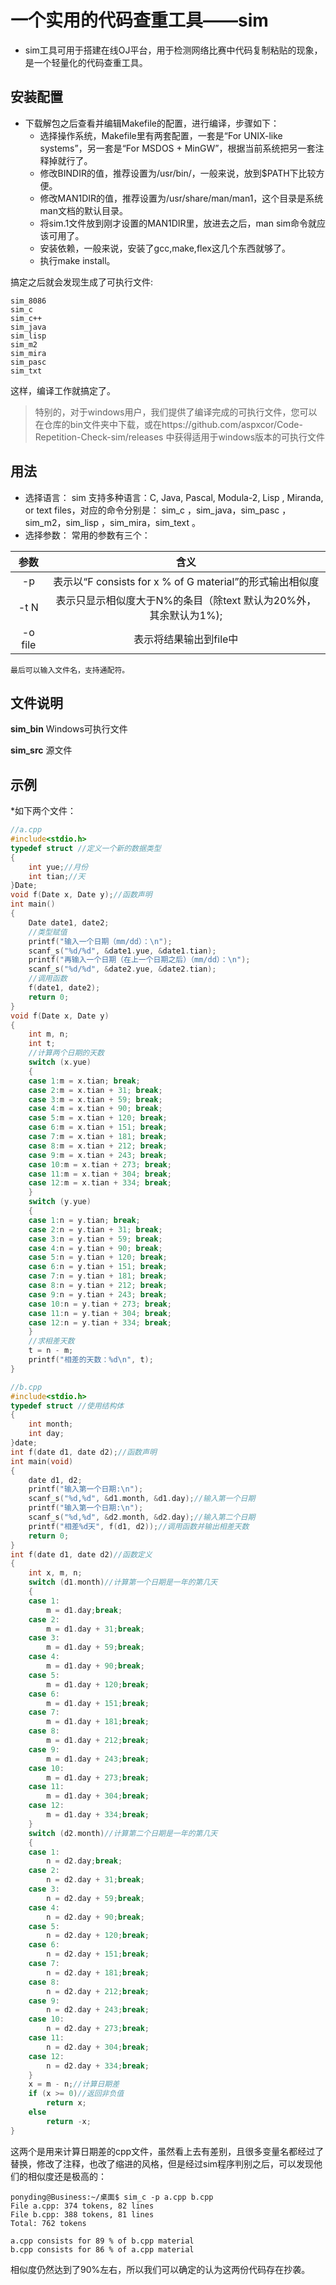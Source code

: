 # 一个实用的代码查重工具——sim
* sim工具可用于搭建在线OJ平台，用于检测网络比赛中代码复制粘贴的现象，是一个轻量化的代码查重工具。
## 安装配置
* 下载解包之后查看并编辑Makefile的配置，进行编译，步骤如下：
  * 选择操作系统，Makefile里有两套配置，一套是“For UNIX-like systems”，另一套是“For MSDOS + MinGW”，根据当前系统把另一套注释掉就行了。
  * 修改BINDIR的值，推荐设置为/usr/bin/，一般来说，放到$PATH下比较方便。
  * 修改MAN1DIR的值，推荐设置为/usr/share/man/man1，这个目录是系统man文档的默认目录。
  * 将sim.1文件放到刚才设置的MAN1DIR里，放进去之后，man sim命令就应该可用了。
  * 安装依赖，一般来说，安装了gcc,make,flex这几个东西就够了。
  * 执行make install。

搞定之后就会发现生成了可执行文件:
```
sim_8086
sim_c
sim_c++
sim_java
sim_lisp
sim_m2
sim_mira
sim_pasc
sim_txt
```
这样，编译工作就搞定了。

> 特别的，对于windows用户，我们提供了编译完成的可执行文件，您可以在仓库的bin文件夹中下载，或在https://github.com/aspxcor/Code-Repetition-Check-sim/releases 中获得适用于windows版本的可执行文件

## 用法
* 选择语言： sim 支持多种语言：C, Java, Pascal, Modula-2, Lisp , Miranda, or text files，对应的命令分别是： sim_c ，sim_java，sim_pasc ，sim_m2，sim_lisp ，sim_mira，sim_text 。
* 选择参数： 常用的参数有三个：
	
参数 | 含义
:-: | :-: 
-p | 表示以“F consists for x % of G material”的形式输出相似度| 
-t N | 表示只显示相似度大于N%的条目（除text 默认为20%外，其余默认为1%);|
-o file | 表示将结果输出到file中|

    最后可以输入文件名，支持通配符。
## 文件说明
**sim_bin**	Windows可执行文件

**sim_src**	源文件
## 示例
*如下两个文件：
```cpp
//a.cpp
#include<stdio.h>
typedef struct //定义一个新的数据类型
{
	int yue;//月份
	int tian;//天
}Date;
void f(Date x, Date y);//函数声明
int main()
{
	Date date1, date2;
	//类型赋值
	printf("输入一个日期（mm/dd）：\n");
	scanf_s("%d/%d", &date1.yue, &date1.tian);
	printf("再输入一个日期（在上一个日期之后）（mm/dd）：\n");
	scanf_s("%d/%d", &date2.yue, &date2.tian);
	//调用函数
	f(date1, date2);
	return 0;
}
void f(Date x, Date y)
{
	int m, n;
	int t;
	//计算两个日期的天数
	switch (x.yue)
	{
	case 1:m = x.tian; break;
	case 2:m = x.tian + 31; break;
	case 3:m = x.tian + 59; break;
	case 4:m = x.tian + 90; break;
	case 5:m = x.tian + 120; break;
	case 6:m = x.tian + 151; break;
	case 7:m = x.tian + 181; break;
	case 8:m = x.tian + 212; break;
	case 9:m = x.tian + 243; break;
	case 10:m = x.tian + 273; break;
	case 11:m = x.tian + 304; break;
	case 12:m = x.tian + 334; break;
	}
	switch (y.yue)
	{
	case 1:n = y.tian; break;
	case 2:n = y.tian + 31; break;
	case 3:n = y.tian + 59; break;
	case 4:n = y.tian + 90; break;
	case 5:n = y.tian + 120; break;
	case 6:n = y.tian + 151; break;
	case 7:n = y.tian + 181; break;
	case 8:n = y.tian + 212; break;
	case 9:n = y.tian + 243; break;
	case 10:n = y.tian + 273; break;
	case 11:n = y.tian + 304; break;
	case 12:n = y.tian + 334; break;
	}
	//求相差天数
	t = n - m;
	printf("相差的天数：%d\n", t);
}
```


```cpp
//b.cpp
#include<stdio.h>
typedef struct //使用结构体
{
	int month;
	int day;
}date;
int f(date d1, date d2);//函数声明
int main(void)
{
	date d1, d2;
	printf("输入第一个日期:\n");
	scanf_s("%d,%d", &d1.month, &d1.day);//输入第一个日期
	printf("输入第一个日期:\n");
	scanf_s("%d,%d", &d2.month, &d2.day);//输入第二个日期
	printf("相差%d天", f(d1, d2));//调用函数并输出相差天数
	return 0;
}
int f(date d1, date d2)//函数定义
{
	int x, m, n;
	switch (d1.month)//计算第一个日期是一年的第几天
	{
	case 1:
		m = d1.day;break;
	case 2:
		m = d1.day + 31;break;
	case 3:
		m = d1.day + 59;break;
	case 4:
		m = d1.day + 90;break;
	case 5:
		m = d1.day + 120;break;
	case 6:
		m = d1.day + 151;break;
	case 7:
		m = d1.day + 181;break;
	case 8:
		m = d1.day + 212;break;
	case 9:
		m = d1.day + 243;break;
	case 10:
		m = d1.day + 273;break;
	case 11:
		m = d1.day + 304;break;
	case 12:
		m = d1.day + 334;break;
	}
	switch (d2.month)//计算第二个日期是一年的第几天
	{
	case 1:
		n = d2.day;break;
	case 2:
		n = d2.day + 31;break;
	case 3:
		n = d2.day + 59;break;
	case 4:
		n = d2.day + 90;break;
	case 5:
		n = d2.day + 120;break;
	case 6:
		n = d2.day + 151;break;
	case 7:
		n = d2.day + 181;break;
	case 8:
		n = d2.day + 212;break;
	case 9:
		n = d2.day + 243;break;
	case 10:
		n = d2.day + 273;break;
	case 11:
		n = d2.day + 304;break;
	case 12:
		n = d2.day + 334;break;
	}
	x = m - n;//计算日期差
	if (x >= 0)//返回非负值
		return x;
	else
		return -x;
}
```

这两个是用来计算日期差的cpp文件，虽然看上去有差别，且很多变量名都经过了替换，修改了注释，也改了缩进的风格，但是经过sim程序判别之后，可以发现他们的相似度还是极高的：

```
ponyding@Business:~/桌面$ sim_c -p a.cpp b.cpp
File a.cpp: 374 tokens, 82 lines
File b.cpp: 388 tokens, 81 lines
Total: 762 tokens

a.cpp consists for 89 % of b.cpp material
b.cpp consists for 86 % of a.cpp material
```

相似度仍然达到了90%左右，所以我们可以确定的认为这两份代码存在抄袭。
